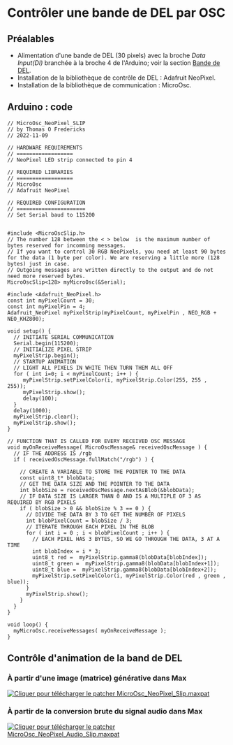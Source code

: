 # Contrôler une bande de DEL par OSC

## Préalables

* Alimentation d'une bande de DEL (30 pixels) avec la broche *Data Input(DI)* branchée à la broche 4 de l'Arduino; voir la section [Bande de DEL](../bande_del/bande_del.md).
* Installation de la bibliothèque de contrôle de DEL : Adafruit NeoPixel.
* Installation de la bibliothèque de communication : MicroOsc.

## Arduino : code 

```Arduino
// MicroOsc_NeoPixel_SLIP
// by Thomas O Fredericks
// 2022-11-09

// HARDWARE REQUIREMENTS
// ==================
// NeoPixel LED strip connected to pin 4

// REQUIRED LIBRARIES
// ==================
// MicroOsc
// Adafruit NeoPixel

// REQUIRED CONFIGURATION
// ======================
// Set Serial baud to 115200


#include <MicroOscSlip.h>
// The number 128 between the < > below  is the maximum number of bytes reserved for incomming messages.
// If you want to control 30 RGB NeoPixels, you need at least 90 bytes for the data (1 byte per color). We are reserving a little more (128 bytes) just in case.
// Outgoing messages are written directly to the output and do not need more reserved bytes.
MicroOscSlip<128> myMicroOsc(&Serial);

#include <Adafruit_NeoPixel.h>  
const int myPixelCount = 30;
const int myPixelPin = 4;
Adafruit_NeoPixel myPixelStrip(myPixelCount, myPixelPin , NEO_RGB + NEO_KHZ800);

void setup() {
  // INITIATE SERIAL COMMUNICATION
  Serial.begin(115200);                                         
  // INITIALIZE PIXEL STRIP
  myPixelStrip.begin(); 
  // STARTUP ANIMATION
  // LIGHT ALL PIXELS IN WHITE THEN TURN THEM ALL OFF
  for ( int i=0; i < myPixelCount; i++ ) {
     myPixelStrip.setPixelColor(i, myPixelStrip.Color(255, 255 , 255));  
     myPixelStrip.show();
     delay(100);                                       
  }
  delay(1000);
  myPixelStrip.clear();
  myPixelStrip.show();
}

// FUNCTION THAT IS CALLED FOR EVERY RECEIVED OSC MESSAGE
void myOnReceiveMessage( MicroOscMessage& receivedOscMessage ) {
  // IF THE ADDRESS IS /rgb
  if ( receivedOscMessage.fullMatch("/rgb") ) {   
                 
    // CREATE A VARIABLE TO STORE THE POINTER TO THE DATA
    const uint8_t* blobData;                                    
    // GET THE DATA SIZE AND THE POINTER TO THE DATA
    int blobSize = receivedOscMessage.nextAsBlob(&blobData);    
    // IF DATA SIZE IS LARGER THAN 0 AND IS A MULTIPLE OF 3 AS REQUIRED BY RGB PIXELS
    if ( blobSize > 0 && blobSize % 3 == 0 ) {                  
      // DIVIDE THE DATA BY 3 TO GET THE NUMBER OF PIXELS
      int blobPixelCount = blobSize / 3;                        
      // ITERATE THROUGH EACH PIXEL IN THE BLOB 
      for ( int i = 0 ; i < blobPixelCount ; i++ ) {            
        // EACH PIXEL HAS 3 BYTES, SO WE GO THROUGH THE DATA, 3 AT A TIME
        int blobIndex = i * 3; 
        uint8_t red =  myPixelStrip.gamma8(blobData[blobIndex]);
        uint8_t green =  myPixelStrip.gamma8(blobData[blobIndex+1]); 
        uint8_t blue =  myPixelStrip.gamma8(blobData[blobIndex+2]);                            
        myPixelStrip.setPixelColor(i, myPixelStrip.Color(red , green , blue));
      }
      myPixelStrip.show();
    }
  }
}

void loop() {
  myMicroOsc.receiveMessages( myOnReceiveMessage );
}
```

## Contrôle d'animation de la band de DEL

### À partir d'une image (matrice) générative dans Max

[![Cliquer pour télécharger le patcher MicroOsc_NeoPixel_Slip.maxpat](./MicroOsc_NeoPixel_Slip.png)](./MicroOsc_NeoPixel_Slip.maxpat)

### À partir de la conversion brute du signal audio dans Max

[![Cliquer pour télécharger le patcher MicroOsc_NeoPixel_Audio_Slip.maxpat](./MicroOsc_NeoPixel_Audio_Slip.png)](./MicroOsc_NeoPixel_Audio_Slip.maxpat)